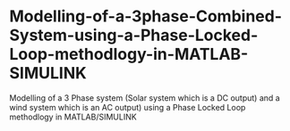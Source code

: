 # Modelling-of-a-3phase-Combined-System-using-a-Phase-Locked-Loop-methodlogy-in-MATLAB-SIMULINK
Modelling of a 3 Phase system (Solar system which is a DC output) and a wind system which is an AC output) using a Phase Locked Loop methodlogy in MATLAB/SIMULINK
